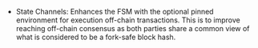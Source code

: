 * State Channels: Enhances the FSM with the optional pinned environment for execution
  off-chain transactions. This is to improve reaching off-chain consensus as
  both parties share a common view of what is considered to be a fork-safe
  block hash.
